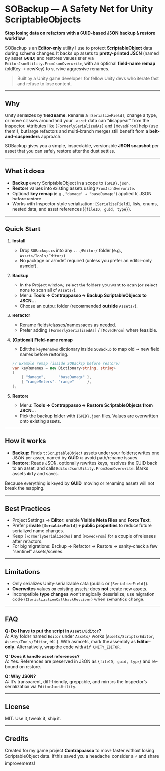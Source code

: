 # SOBackup — A Safety Net for Unity ScriptableObjects
**Stop losing data on refactors with a GUID-based JSON backup & restore workflow**

SOBackup is an **Editor-only** utility I use to protect **ScriptableObject** data during schema changes. It backs up assets to **pretty-printed JSON** (named by asset **GUID**) and restores values later via `EditorJsonUtility.FromJsonOverwrite`, with an optional **field-name remap** (oldKey → newKey) to survive aggressive renames.

> Built by a Unity game developer, for fellow Unity devs who iterate fast and refuse to lose content.

---

## Why
Unity serializes by **field name**. Rename a `[SerializeField]`, change a type, or move classes around and your `.asset` data can “disappear” from the Inspector. Attributes like `[FormerlySerializedAs]` and `[MovedFrom]` help (use them!), but large refactors and multi-branch merges still benefit from a **belt-and-suspenders** approach.

SOBackup gives you a simple, inspectable, versionable **JSON snapshot** per asset that you can safely restore after the dust settles.

---

## What it does
- **Backup** every ScriptableObject in a scope to `{GUID}.json`.
- **Restore** values into existing assets using `FromJsonOverwrite`.
- Optional **key remap** (e.g., `"damage" → "baseDamage"`) applied to JSON before restore.
- Works with Inspector-style serialization: `[SerializeField]`, lists, enums, nested data, and asset references (`{fileID, guid, type}`).

---

## Quick Start
1. **Install**
   - Drop `SOBackup.cs` into any `.../Editor/` folder (e.g., `Assets/Tools/Editor/`).
   - No package or asmdef required (unless you prefer an editor-only asmdef).

2. **Backup**
   - In the Project window, select the folders you want to scan (or select none to scan all of `Assets/`).
   - Menu: **Tools → Contrappasso → Backup ScriptableObjects to JSON…**
   - Choose an output folder (recommended **outside** `Assets/`).

3. **Refactor**
   - Rename fields/classes/namespaces as needed.
   - Prefer adding `[FormerlySerializedAs]` / `[MovedFrom]` where feasible.

4. **(Optional) Field-name remap**
   - Edit the `keyRenames` dictionary inside `SOBackup` to map old → new field names before restoring.

   ```csharp
   // Example remap (inside SOBackup before restore)
   var keyRenames = new Dictionary<string, string>
   {
       { "damage",      "baseDamage" },
       { "rangeMeters", "range"      },
   };
   ```

5. **Restore**
   - Menu: **Tools → Contrappasso → Restore ScriptableObjects from JSON…**
   - Pick the backup folder with `{GUID}.json` files. Values are overwritten onto existing assets.

---

## How it works
- **Backup:** Finds `t:ScriptableObject` assets under your folders; writes one JSON per asset, named by **GUID** to avoid path/rename issues.
- **Restore:** Reads JSON, optionally rewrites keys, resolves the GUID back to an asset, and calls `EditorJsonUtility.FromJsonOverwrite`. Marks assets dirty and saves.

Because everything is keyed by **GUID**, moving or renaming assets will not break the mapping.

---

## Best Practices
- Project Settings → **Editor**: enable **Visible Meta Files** and **Force Text**.
- Prefer **private `[SerializeField]` + public properties** to reduce future serialized name changes.
- Keep `[FormerlySerializedAs]` and `[MovedFrom]` for a couple of releases after refactors.
- For big migrations: Backup → Refactor → Restore → sanity-check a few “sentinel” assets/scenes.

---

## Limitations
- Only serializes Unity-serializable data (public or `[SerializeField]`).
- **Overwrites** values on existing assets; does **not** create new assets.
- Incompatible **type changes** won’t magically deserialize; use migration code (`ISerializationCallbackReceiver`) when semantics change.

---

## FAQ

**Q: Do I have to put the script in `Assets/Editor`?**  
A: Any folder named `Editor` under `Assets/` works (`Assets/Scripts/Editor`, `Assets/Tools/Editor`, etc.). With asmdefs, mark the assembly as **Editor-only**. Alternatively, wrap the code with `#if UNITY_EDITOR`.

**Q: Does it handle asset references?**  
A: Yes. References are preserved in JSON as `{fileID, guid, type}` and re-bound on restore.

**Q: Why JSON?**  
A: It’s transparent, diff-friendly, greppable, and mirrors the Inspector’s serialization via `EditorJsonUtility`.

---

## License
MIT. Use it, tweak it, ship it.

---

## Credits
Created for my game project **Contrappasso** to move faster without losing ScriptableObject data. If this saved you a headache, consider a ⭐ and share improvements!
